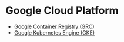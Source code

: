 # Google Cloud Platform

- [Google Container Registry (GRC)](./gcr)
- [Google Kubernetes Engine (GKE)](./gke)